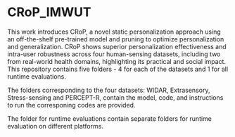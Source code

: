 # CRoP_IMWUT

This work introduces CRoP, a novel static personalization approach using an off-the-shelf pre-trained model and pruning to optimize personalization and generalization. CRoP shows superior personalization effectiveness and intra-user robustness across four human-sensing datasets, including two from real-world health domains, highlighting its practical and social impact. This repository contains five folders - 4 for each of the datasets and 1 for all runtime evaluations. 

The folders corresponding to the four datasets: WIDAR, Extrasensory, Stress-sensing and PERCEPT-R, contain the model, code, and instructions to run the corresponing codes are provided. 

The folder for runtime evaluations contain separate folders for runtime evaluation on different platforms.
